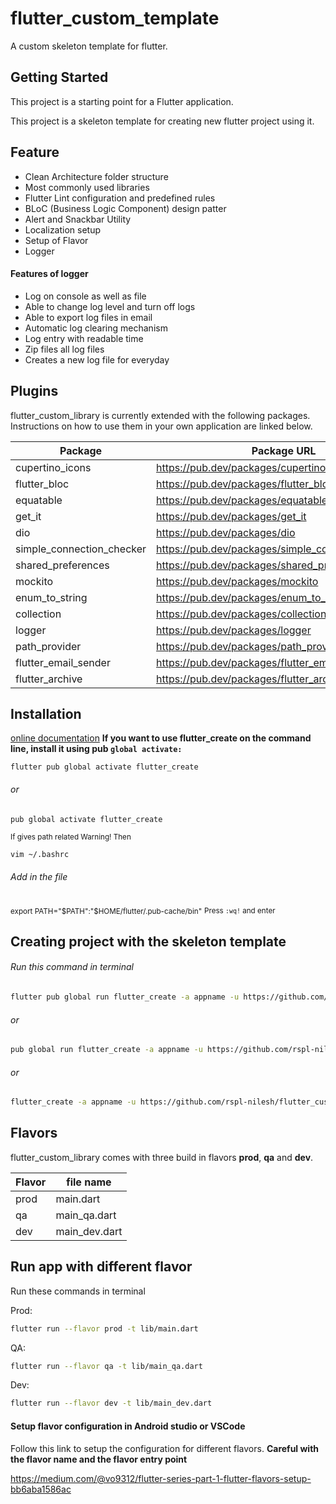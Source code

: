 # flutter_custom_template

A custom skeleton template for flutter.

## Getting Started

This project is a starting point for a Flutter application.

This project is a skeleton template for creating new flutter project using it.

## Feature


- Clean Architecture folder structure
- Most commonly used libraries
- Flutter Lint configuration and predefined rules
- BLoC (Business Logic Component) design patter
- Alert and Snackbar Utility
- Localization setup
- Setup of Flavor
- Logger


#### Features of logger
- Log on console as well as file
- Able to change log level and turn off logs
- Able to export log files in email
- Automatic log clearing mechanism
- Log entry with readable time
- Zip files all log files
- Creates a new log file for everyday


## Plugins

flutter_custom_library is currently extended with the following packages.
Instructions on how to use them in your own application are linked below.

| Package | Package URL |
| ------ | ------ |
| cupertino_icons | https://pub.dev/packages/cupertino_icons|
| flutter_bloc | https://pub.dev/packages/flutter_bloc|
| equatable | https://pub.dev/packages/equatable|
| get_it | https://pub.dev/packages/get_it|
| dio | https://pub.dev/packages/dio|
| simple_connection_checker | https://pub.dev/packages/simple_connection_checker|
| shared_preferences | https://pub.dev/packages/shared_preferences|
| mockito | https://pub.dev/packages/mockito|
| enum_to_string | https://pub.dev/packages/enum_to_string|
| collection | https://pub.dev/packages/collection|
| logger | https://pub.dev/packages/logger|
| path_provider | https://pub.dev/packages/path_provider|
| flutter_email_sender | https://pub.dev/packages/flutter_email_sender|
| flutter_archive | https://pub.dev/packages/flutter_archive|

## Installation
[online documentation](https://pub.dev/packages/flutter_create)
**If you want to use flutter_create on the command line, install it using pub ```global activate:```**

```shell
flutter pub global activate flutter_create
```
######              or
```shell
pub global activate flutter_create
```

<sub> If gives path related Warning! Then </sub>

```sh
vim ~/.bashrc
```
###### Add in the file
<sub>export PATH="$PATH":"$HOME/flutter/.pub-cache/bin"</sub>
<sub>Press ```:wq!``` and enter</sub>

## Creating project with the skeleton template

###### Run this command in terminal
```sh
flutter pub global run flutter_create -a appname -u https://github.com/rspl-nilesh/flutter_custom_template.git
```
######              or
```sh
pub global run flutter_create -a appname -u https://github.com/rspl-nilesh/flutter_custom_template.git
```
######              or
```sh
flutter_create -a appname -u https://github.com/rspl-nilesh/flutter_custom_template.git
```


## Flavors

flutter_custom_library comes with three build in flavors **prod**, **qa** and **dev**.

| Flavor | file name |
| ------ | ------ |
| prod | main.dart |
| qa | main_qa.dart |
| dev | main_dev.dart |

## Run app with different flavor

Run these commands in terminal

Prod:

```sh
flutter run --flavor prod -t lib/main.dart
```

QA:

```sh
flutter run --flavor qa -t lib/main_qa.dart
```

Dev:

```sh
flutter run --flavor dev -t lib/main_dev.dart
```


#### Setup flavor configuration in Android studio or VSCode

Follow this link to setup the configuration for different flavors. **Careful with the flavor name and the flavor entry point**

https://medium.com/@vo9312/flutter-series-part-1-flutter-flavors-setup-bb6aba1586ac
